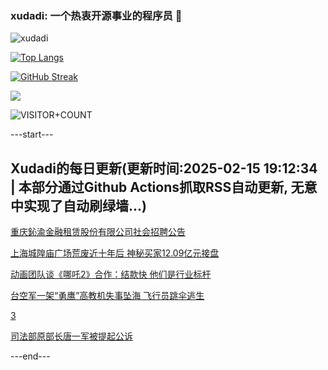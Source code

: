 ### xudadi: 一个热衷开源事业的程序员 👋

![xudadi](https://github-readme-stats-git-masterorgs-github-readme-stats-team.vercel.app/api?username=xudadi)

[![Top Langs](https://github-readme-stats.vercel.app/api/top-langs/?username=xudadi)](https://github.com/anuraghazra/github-readme-stats)

[![GitHub Streak](https://streak-stats.demolab.com?user=xudadi&locale=zh_Hans)](https://git.io/streak-stats)

![](https://raw.githubusercontent.com/xudadi/xudadi/main/assets/github-contribution-grid-snake.svg)

![VISITOR+COUNT](https://komarev.com/ghpvc/?username=xudadi&label=VISITOR+COUNT)


---start---

## Xudadi的每日更新(更新时间:2025-02-15 19:12:34 | 本部分通过Github Actions抓取RSS自动更新, 无意中实现了自动刷绿墙...)

[重庆鈊渝金融租赁股份有限公司社会招聘公告](https://www.gongkaoleida.com/article/2288821)

[上海城隍庙广场荒废近十年后 神秘买家12.09亿元接盘](https://m.163.com/news/article/JOD379P60512B07B.html)

[动画团队谈《哪吒2》合作：结款快 他们是行业标杆](https://m.163.com/news/article/JOEE1B510530JPVV.html)

[台空军一架“勇鹰”高教机失事坠海 飞行员跳伞逃生](https://m.163.com/news/article/JOEDLRGQ0514R9OJ.html)

[3](https://m.163.com/touch/news/sub/domestic)

[司法部原部长唐一军被提起公诉](https://m.163.com/news/article/JOE82KQ505148UCS.html)

---end---
